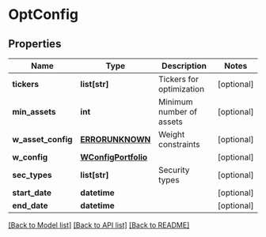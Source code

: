 # OptConfig

## Properties
Name | Type | Description | Notes
------------ | ------------- | ------------- | -------------
**tickers** | **list[str]** | Tickers for optimization | [optional] 
**min_assets** | **int** | Minimum number of assets | [optional] 
**w_asset_config** | [**ERRORUNKNOWN**](ERRORUNKNOWN.md) | Weight constraints | [optional] 
**w_config** | [**WConfigPortfolio**](WConfigPortfolio.md) |  | [optional] 
**sec_types** | **list[str]** | Security types | [optional] 
**start_date** | **datetime** |  | [optional] 
**end_date** | **datetime** |  | [optional] 

[[Back to Model list]](../README.md#documentation-for-models) [[Back to API list]](../README.md#documentation-for-api-endpoints) [[Back to README]](../README.md)


